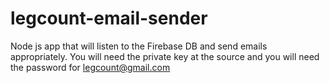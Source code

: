 # legcount-email-sender

Node js app that will listen to the Firebase DB and send emails appropriately.
You will need the private key at the source and you will need the password for legcount@gmail.com
